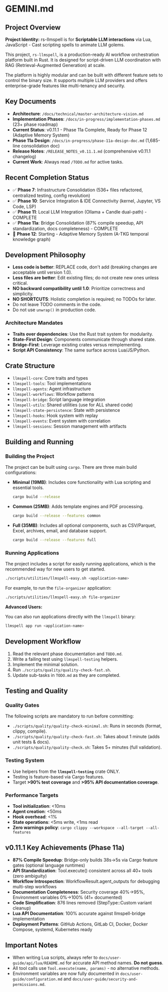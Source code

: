 # GEMINI.md

## Project Overview

**Project Identity:** rs-llmspell is for **Scriptable LLM interactions** via Lua, JavaScript - Cast scripting spells to animate LLM golems.

This project, `rs-llmspell`, is a production-ready AI workflow orchestration platform built in Rust. It is designed for script-driven LLM coordination with RAG (Retrieval-Augmented Generation) at scale.

The platform is highly modular and can be built with different feature sets to control the binary size. It supports multiple LLM providers and offers enterprise-grade features like multi-tenancy and security.

## Key Documents

*   **Architecture**: `/docs/technical/master-architecture-vision.md`
*   **Implementation Phases**: `/docs/in-progress/implementation-phases.md` (23+ phase roadmap)
*   **Current Status**: v0.11.1 - Phase 11a Complete, Ready for Phase 12 (Adaptive Memory System)
*   **Phase 11a Design**: `/docs/in-progress/phase-11a-design-doc.md` (1,685-line consolidation doc)
*   **Release Notes**: `/RELEASE_NOTES_v0.11.1.md` (comprehensive v0.11.1 changelog)
*   **Current Work**: Always read `/TODO.md` for active tasks.

## Recent Completion Status

*   ✅ **Phase 7**: Infrastructure Consolidation (536+ files refactored, centralized testing, config revolution)
*   ✅ **Phase 10**: Service Integration & IDE Connectivity (kernel, Jupyter, VS Code, LSP)
*   ✅ **Phase 11**: Local LLM Integration (Ollama + Candle dual-path) - COMPLETE
*   ✅ **Phase 11a**: Bridge Consolidation (87% compile speedup, API standardization, docs completeness) - COMPLETE
*   🚧 **Phase 12**: Starting - Adaptive Memory System (A-TKG temporal knowledge graph)

## Development Philosophy

*   **Less code is better**: REPLACE code, don't add (breaking changes are acceptable until version 1.0).
*   **Less files are better**: Edit existing files; do not create new ones unless critical.
*   **NO backward compatibility until 1.0**: Prioritize correctness and simplicity.
*   **NO SHORTCUTS**: Holistic completion is required; no TODOs for later.
*   Do not leave TODO comments in the code.
*   Do not use `unwrap()` in production code.

### Architecture Mandates

*   **Traits over dependencies**: Use the Rust trait system for modularity.
*   **State-First Design**: Components communicate through shared state.
*   **Bridge-First**: Leverage existing crates versus reimplementing.
*   **Script API Consistency**: The same surface across Lua/JS/Python.

## Crate Structure

*   `llmspell-core`: Core traits and types
*   `llmspell-tools`: Tool implementations
*   `llmspell-agents`: Agent infrastructure
*   `llmspell-workflows`: Workflow patterns
*   `llmspell-bridge`: Script language integration
*   `llmspell-utils`: Shared utilities (use for ALL shared code)
*   `llmspell-state-persistence`: State with persistence
*   `llmspell-hooks`: Hook system with replay
*   `llmspell-events`: Event system with correlation
*   `llmspell-sessions`: Session management with artifacts

## Building and Running

### Building the Project

The project can be built using `cargo`. There are three main build configurations:

*   **Minimal (19MB)**: Includes core functionality with Lua scripting and essential tools.
    ```bash
    cargo build --release
    ```
*   **Common (25MB)**: Adds template engines and PDF processing.
    ```bash
    cargo build --release --features common
    ```
*   **Full (35MB)**: Includes all optional components, such as CSV/Parquet, Excel, archives, email, and database support.
    ```bash
    cargo build --release --features full
    ```

### Running Applications

The project includes a script for easily running applications, which is the recommended way for new users to get started.

```bash
./scripts/utilities/llmspell-easy.sh <application-name>
```

For example, to run the `file-organizer` application:

```bash
./scripts/utilities/llmspell-easy.sh file-organizer
```

**Advanced Users:**

You can also run applications directly with the `llmspell` binary:

```bash
llmspell app run <application-name>
```

## Development Workflow

1.  Read the relevant phase documentation and `TODO.md`.
2.  Write a failing test using `llmspell-testing` helpers.
3.  Implement the minimal solution.
4.  Run `./scripts/quality/quality-check-fast.sh`.
5.  Update sub-tasks in `TODO.md` as they are completed.

## Testing and Quality

### Quality Gates

The following scripts are mandatory to run before committing:

*   `./scripts/quality/quality-check-minimal.sh`: Runs in seconds (format, clippy, compile).
*   `./scripts/quality/quality-check-fast.sh`: Takes about 1 minute (adds unit tests & docs).
*   `./scripts/quality/quality-check.sh`: Takes 5+ minutes (full validation).

### Testing System

*   Use helpers from the **`llmspell-testing`** crate ONLY.
*   Testing is feature-based via Cargo features.
*   Target **>90% test coverage** and **>95% API documentation coverage**.

### Performance Targets

*   **Tool initialization**: <10ms
*   **Agent creation**: <50ms
*   **Hook overhead**: <1%
*   **State operations**: <5ms write, <1ms read
*   **Zero warnings policy**: `cargo clippy --workspace --all-target --all-features`

## v0.11.1 Key Achievements (Phase 11a)

*   **87% Compile Speedup**: Bridge-only builds 38s→5s via Cargo feature gates (optional language runtimes)
*   **API Standardization**: Tool.execute() consistent across all 40+ tools (zero ambiguity)
*   **Workflow Introspection**: WorkflowResult.agent_outputs for debugging multi-step workflows
*   **Documentation Completeness**: Security coverage 40%→95%, Environment variables 0%→100% (41+ documented)
*   **Code Simplification**: 876 lines removed (StepType::Custom variant cleanup)
*   **Lua API Documentation**: 100% accurate against llmspell-bridge implementation
*   **Deployment Patterns**: GitHub Actions, GitLab CI, Docker, Docker Compose, systemd, Kubernetes ready

## Important Notes

*   When writing Lua scripts, always refer to `docs/user-guide/api/lua/README.md` for accurate API method names. **Do not guess**.
*   All tool calls use `Tool.execute(name, params)` - no alternative methods.
*   Environment variables are now fully documented in `docs/user-guide/configuration.md` and `docs/user-guide/security-and-permissions.md`.